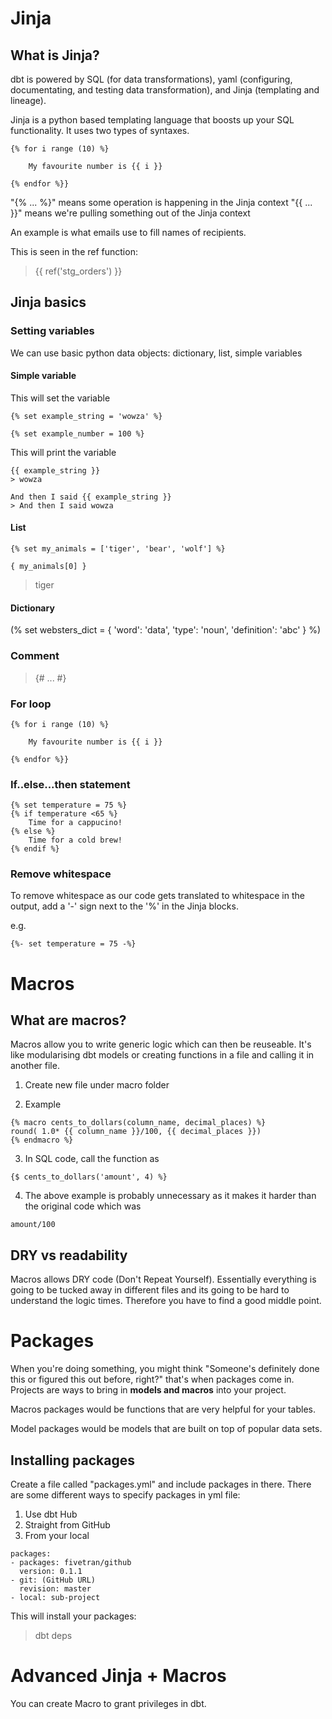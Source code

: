 # Jinja

## What is Jinja?

dbt is powered by SQL (for data transformations), yaml (configuring, documentating, and testing data transformation), and Jinja (templating and lineage).

Jinja is a python based templating language that boosts up your SQL functionality. It uses two types of syntaxes. 

```
{% for i range (10) %}

    My favourite number is {{ i }}

{% endfor %}}
```

"{% ... %}" means some operation is happening in the Jinja context 
"{{ ... }}" means we're pulling something out of the Jinja context

An example is what emails use to fill names of recipients. 

This is seen in the ref function:

> {{ ref('stg_orders') }}

## Jinja basics

### Setting variables

We can use basic python data objects: dictionary, list, simple variables

#### Simple variable

This will set the variable
```
{% set example_string = 'wowza' %}

{% set example_number = 100 %}
```

This will print the variable
```
{{ example_string }} 
> wowza

And then I said {{ example_string }}
> And then I said wowza
```

#### List

```
{% set my_animals = ['tiger', 'bear', 'wolf'] %}

{ my_animals[0] }
```

> tiger 

#### Dictionary

(% set websters_dict = {
    'word': 'data',
    'type': 'noun',
    'definition': 'abc'
} %)

### Comment

> {# ... #}

### For loop

```
{% for i range (10) %}

    My favourite number is {{ i }}

{% endfor %}}
```

### If..else...then statement

```
{% set temperature = 75 %}
{% if temperature <65 %}
    Time for a cappucino!
{% else %}
    Time for a cold brew!
{% endif %}
```

### Remove whitespace

To remove whitespace as our code gets translated to whitespace in the output, add a '-' sign next to the '%' in the Jinja blocks.

e.g.

```
{%- set temperature = 75 -%}
```

# Macros

## What are macros?

Macros allow you to write generic logic which can then be reuseable. It's like modularising dbt models or creating functions in a file and calling it in another file. 

1. Create new file under macro folder

2. Example

``` 
{% macro cents_to_dollars(column_name, decimal_places) %}
round( 1.0* {{ column_name }}/100, {{ decimal_places }})
{% endmacro %}
```

3. In SQL code, call the function as

```
{$ cents_to_dollars('amount', 4) %}
```

4. The above example is probably unnecessary as it makes it harder than the original code which was 

```
amount/100
```

## DRY vs readability

Macros allows DRY code (Don't Repeat Yourself). Essentially everything is going to be tucked away in different files and its going to be hard to understand the logic times. Therefore you have to find a good middle point. 

# Packages 

When you're doing something, you might think "Someone's definitely done this or figured this out before, right?" that's when packages come in. Projects are ways to bring in **models and macros** into your project.

Macros packages would be functions that are very helpful for your tables. 

Model packages would be models that are built on top of popular data sets.

## Installing packages 

Create a file called "packages.yml" and include packages in there. There are some different ways to specify packages in yml file:

1. Use dbt Hub
2. Straight from GitHub
3. From your local

```
packages:
- packages: fivetran/github
  version: 0.1.1
- git: (GitHub URL)
  revision: master
- local: sub-project
```

This will install your packages: 
> dbt deps

# Advanced Jinja + Macros

You can create Macro to grant privileges in dbt.